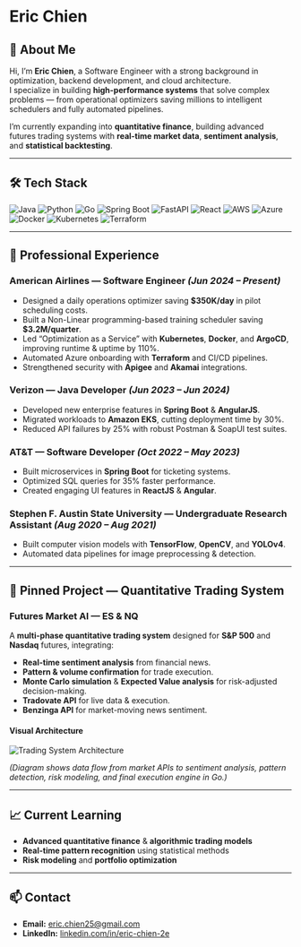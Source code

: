 # Eric Chien

## 👋 About Me
Hi, I’m **Eric Chien**, a Software Engineer with a strong background in optimization, backend development, and cloud architecture.  
I specialize in building **high-performance systems** that solve complex problems — from operational optimizers saving millions to intelligent schedulers and fully automated pipelines.

I’m currently expanding into **quantitative finance**, building advanced futures trading systems with **real-time market data**, **sentiment analysis**, and **statistical backtesting**.

---

## 🛠 Tech Stack
![Java](https://img.shields.io/badge/Java-%23ED8B00.svg?style=for-the-badge&logo=openjdk&logoColor=white)
![Python](https://img.shields.io/badge/Python-3670A0?style=for-the-badge&logo=python&logoColor=ffdd54)
![Go](https://img.shields.io/badge/Go-00ADD8.svg?style=for-the-badge&logo=go&logoColor=white)
![Spring Boot](https://img.shields.io/badge/Spring%20Boot-6DB33F?style=for-the-badge&logo=springboot&logoColor=white)
![FastAPI](https://img.shields.io/badge/FastAPI-009688?style=for-the-badge&logo=fastapi&logoColor=white)
![React](https://img.shields.io/badge/React-20232A?style=for-the-badge&logo=react&logoColor=61DAFB)
![AWS](https://img.shields.io/badge/AWS-%23FF9900.svg?style=for-the-badge&logo=amazon-aws&logoColor=white)
![Azure](https://img.shields.io/badge/Microsoft%20Azure-0078D4?style=for-the-badge&logo=microsoftazure&logoColor=white)
![Docker](https://img.shields.io/badge/Docker-2496ED.svg?style=for-the-badge&logo=docker&logoColor=white)
![Kubernetes](https://img.shields.io/badge/Kubernetes-326CE5.svg?style=for-the-badge&logo=kubernetes&logoColor=white)
![Terraform](https://img.shields.io/badge/Terraform-844FBA.svg?style=for-the-badge&logo=terraform&logoColor=white)

---

## 💼 Professional Experience
### **American Airlines** — Software Engineer *(Jun 2024 – Present)*
- Designed a daily operations optimizer saving **$350K/day** in pilot scheduling costs.
- Built a Non-Linear programming-based training scheduler saving **$3.2M/quarter**.
- Led “Optimization as a Service” with **Kubernetes**, **Docker**, and **ArgoCD**, improving runtime & uptime by 110%.
- Automated Azure onboarding with **Terraform** and CI/CD pipelines.
- Strengthened security with **Apigee** and **Akamai** integrations.

### **Verizon** — Java Developer *(Jun 2023 – Jun 2024)*
- Developed new enterprise features in **Spring Boot** & **AngularJS**.
- Migrated workloads to **Amazon EKS**, cutting deployment time by 30%.
- Reduced API failures by 25% with robust Postman & SoapUI test suites.

### **AT&T** — Software Developer *(Oct 2022 – May 2023)*
- Built microservices in **Spring Boot** for ticketing systems.
- Optimized SQL queries for 35% faster performance.
- Created engaging UI features in **ReactJS** & **Angular**.

### **Stephen F. Austin State University** — Undergraduate Research Assistant *(Aug 2020 – Aug 2021)*
- Built computer vision models with **TensorFlow**, **OpenCV**, and **YOLOv4**.
- Automated data pipelines for image preprocessing & detection.

---

## 📌 Pinned Project — Quantitative Trading System
### **Futures Market AI — ES & NQ**
A **multi-phase quantitative trading system** designed for **S&P 500** and **Nasdaq** futures, integrating:
- **Real-time sentiment analysis** from financial news.
- **Pattern & volume confirmation** for trade execution.
- **Monte Carlo simulation** & **Expected Value analysis** for risk-adjusted decision-making.
- **Tradovate API** for live data & execution.
- **Benzinga API** for market-moving news sentiment.

#### **Visual Architecture**
![Trading System Architecture](https://via.placeholder.com/900x600.png?text=Quantitative+Trading+System+Architecture)

*(Diagram shows data flow from market APIs to sentiment analysis, pattern detection, risk modeling, and final execution engine in Go.)*

---

## 📈 Current Learning
- **Advanced quantitative finance** & **algorithmic trading models**
- **Real-time pattern recognition** using statistical methods
- **Risk modeling** and **portfolio optimization**

---

## 📫 Contact
- **Email:** [eric.chien25@gmail.com](mailto:eric.chien25@gmail.com)  
- **LinkedIn:** [linkedin.com/in/eric-chien-2e](https://www.linkedin.com/in/eric-chien-2e/)  
